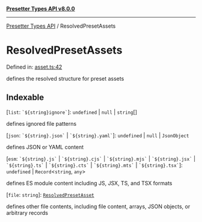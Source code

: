 [**Presetter Types API v8.0.0**](../README.md)

***

[Presetter Types API](../README.md) / ResolvedPresetAssets

# ResolvedPresetAssets

Defined in: [asset.ts:42](https://github.com/alvis/presetter/blob/master/packages/types/src/asset.ts#L42)

defines the resolved structure for preset assets

## Indexable

\[`list`: `` `${string}ignore` ``\]: `undefined` \| `null` \| `string`[]

defines ignored file patterns

\[`json`: `` `${string}.json` `` \| `` `${string}.yaml` ``\]: `undefined` \| `null` \| `JsonObject`

defines JSON or YAML content

\[`esm`: `` `${string}.js` `` \| `` `${string}.cjs` `` \| `` `${string}.mjs` `` \| `` `${string}.jsx` `` \| `` `${string}.ts` `` \| `` `${string}.cts` `` \| `` `${string}.mts` `` \| `` `${string}.tsx` ``\]: `undefined` \| `Record`\<`string`, `any`\>

defines ES module content including JS, JSX, TS, and TSX formats

\[`file`: `string`\]: [`ResolvedPresetAsset`](../type-aliases/ResolvedPresetAsset.md)

defines other file contents, including file content, arrays, JSON objects, or arbitrary records
